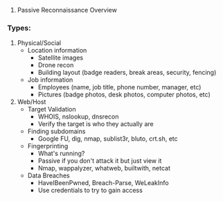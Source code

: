 1. Passive Reconnaissance Overview

### Types:
1. Physical/Social
	- Location information
		- Satellite images
		- Drone recon
		- Building layout (badge readers, break areas, security, fencing)
	- Job information
		- Employees (name, job title, phone number, manager, etc)
		- Pictures (badge photos, desk photos, computer photos, etc)
2. Web/Host
	- Target Validation
		- WHOIS, nslookup, dnsrecon
		- Verify the target is who they actually are
	- Finding subdomains
		- Google FU, dig, nmap, sublist3r, bluto, crt.sh, etc
	- Fingerprinting
		- What's running?
		- Passive if you don't attack it but just view it
		- Nmap, wappalyzer, whatweb, builtwith, netcat
	- Data Breaches
		- HaveIBeenPwned, Breach-Parse, WeLeakInfo
		- Use credentials to try to gain access